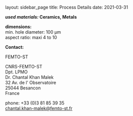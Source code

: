 layout: sidebar_page
title: Process Details
date: 2021-03-31

__*used materials:* Ceramics, Metals__

__dimensions:__  	
min. hole diameter:	100 µm  
aspect ratio:	maxi 4 to 10
<!--break-->
__Contact:__

FEMTO-ST

CNRS-FEMTO-ST  
Dpt. LPMO  
Dr. Chantal Khan Malek  
32 Av. de l' Observatoire  
25044 Besancon   
France

phone: +33 (0)3 81 85 39 35  
chantal.khan-malek@femto-st.fr